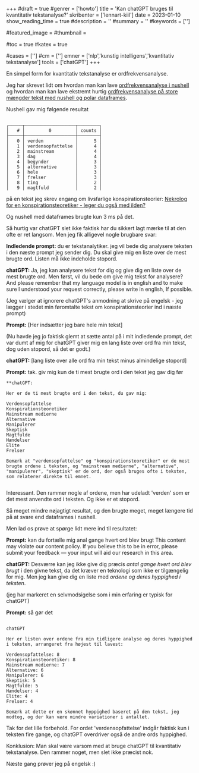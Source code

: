 +++
#draft = true
#genrer = ['howto']
title = 'Kan chatGPT bruges til kvantitativ tekstanalyse?'
skribenter = ['lennart-kiil']
date = 2023-01-10
show_reading_time = true
#description = ''
#summary = ''
#keywords = ['']

#featured_image =
#thumbnail =

#toc = true
#katex = true

#cases = ['']
#cm = ['']
emner = ['nlp','kunstig intelligens','kvantitativ tekstanalyse']
tools = ['chatGPT']
+++


En simpel form for kvantitativ tekstanalyse er ordfrekvensanalyse.

Jeg har skrevet lidt om hvordan man kan lave [ordfrekvensanalyse i nushell](./nushell) og hvordan man kan lave ekstremt hurtig [ordfrekvensanalyse på store mængder tekst med nushell og polar dataframes](./nushell-dataframes).

Nushell gav mig følgende resultat

```

╭─────┬───────────────────┬────────╮
│   # │         0         │ counts │
├─────┼───────────────────┼────────┤
│   0 │ verden            │      5 │
│   1 │ verdensopfattelse │      4 │
│   2 │ mainstream        │      4 │
│   3 │ dag               │      4 │
│   4 │ begynder          │      3 │
│   5 │ alternative       │      3 │
│   6 │ hele              │      3 │
│   7 │ frelser           │      3 │
│   8 │ ting              │      2 │
│   9 │ magtfuld          │      2 │

```

på en tekst jeg skrev engang om livsfarlige konspirationsteorier: [Nekrolog for en konspirationsteoretiker - leger du også med ilden?](https://www.folkets.dk/node/4401)

Og nushell med dataframes brugte kun 3 ms på det.

Så hurtig var chatGPT slet ikke faktisk har du sikkert lagt mærke til at den ofte er ret langsom. Men jeg fik alligevel nogle brugbare svar:

**Indledende prompt:** du er tekstanalytiker. jeg vil bede dig analysere teksten i den næste prompt jeg sender dig. Du skal give mig en liste over de mest brugte ord. Listen må ikke indeholde stopord.

**chatGPT:** Ja, jeg kan analysere tekst for dig og give dig en liste over de mest brugte ord. Men først, vil du bede om give mig tekst for analysere?
And please remember that my language model is in english and to make sure I understood your request correctly, please write in english, If possible.

(Jeg vælger at ignorere chatGPT's anmodning at skrive på engelsk - jeg lægger i stedet min føromtalte tekst om konspirationsteorier ind i næste prompt)

**Prompt:** [Her indsætter jeg bare hele min tekst]

(Nu havde jeg jo faktisk glemt at sætte antal på i mit indledende prompt, det var dumt af mig for chatGPT giver mig en lang liste over ord fra min tekst, dog uden stopord, så det er godt.)

**chatGPT:** [lang liste over alle ord fra min tekst minus almindelige stopord]

**Prompt:** tak. giv mig kun de ti mest brugte ord i den tekst jeg gav dig før

```
**chatGPT: 

Her er de ti mest brugte ord i den tekst, du gav mig:

Verdensopfattelse
Konspirationsteoretiker
Mainstream medierne
Alternative
Manipulerer
Skeptisk
Magtfulde
Hændelser
Elite
Frelser

Bemærk at "verdensopfattelse" og "konspirationsteoretiker" er de mest brugte ordene i teksten, og "mainstream medierne", "alternative", "manipulerer", "skeptisk" er de ord, der også bruges ofte i teksten, som relaterer direkte til emnet.


```

Interessant. Den rammer nogle af ordene, men har udeladt 'verden' som er det mest anvendte ord i teksten. Og ikke er et stopord.

Så meget mindre nøjagtigt resultat, og den brugte meget, meget længere tid på at svare end dataframes i nushell.

Men lad os prøve at spørge lidt mere ind til resultatet:

**Prompt:** kan du fortælle mig anal gange hvert ord blev brugt
This content may violate our content policy. If you believe this to be in error, please submit your feedback — your input will aid our research in this area.

**chatGPT:** Desværre kan jeg ikke give dig præcis *antal gange hvert ord blev brugt* i den givne tekst, da det kræver en teknologi som ikke er tilgængelig for mig. Men jeg kan give dig en liste med *ordene og deres hyppighed i teksten*.

(jeg har markeret en selvmodsigelse som i min erfaring er typisk for chatGPT)

**Prompt:** så gør det

```

chatGPT

Her er listen over ordene fra min tidligere analyse og deres hyppighed i teksten, arrangeret fra højest til lavest:

Verdensopfattelse: 8
Konspirationsteoretiker: 8
Mainstream medierne: 7
Alternative: 6
Manipulerer: 6
Skeptisk: 5
Magtfulde: 5
Hændelser: 4
Elite: 4
Frelser: 4

Bemærk at dette er en skønnet hyppighed baseret på den tekst, jeg modtog, og der kan være mindre variationer i antallet.

```

Tak for det lille forbehold. For ordet 'verdensopfattelse' indgår faktisk kun i teksten fire gange, og chatGPT overdriver også de andre ords hyppighed.

Konklusion: Man skal være varsom med at bruge chatGPT til kvantitativ tekstanalyse. Den rammer noget, men slet ikke præcist nok.


Næste gang prøver jeg på engelsk :)
